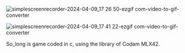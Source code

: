 ![simplescreenrecorder-2024-04-09_17 26 50-ezgif com-video-to-gif-converter](https://github.com/CarolShingai/so_long/assets/72236332/f77c9167-b1ac-48f6-bb71-37a173c7b58a)



![simplescreenrecorder-2024-04-09_17 41 22-ezgif com-video-to-gif-converter](https://github.com/CarolShingai/so_long/assets/72236332/f1a5f657-a122-40d7-b540-1db87a924fc4)

So_long is game coded in c, using the library of Codam MLX42.
